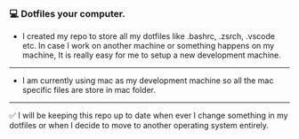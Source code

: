 ### 💻 Dotfiles your computer.

* I created my repo to store all my dotfiles like .bashrc, .zsrch, .vscode etc. In case I work on another machine or something happens on my machine, It is really easy for me to setup a new development machine.
---
 - I am currently using mac as my development machine so all the mac specific files are store in mac folder.
---
✅ I will be keeping this repo up to date when ever I change something in my dotfiles or when I decide to move to another operating system entirely.